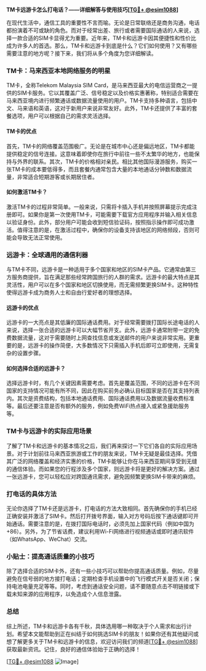 **TM卡远游卡怎么打电话？——详细解答与使用技巧[[TG💪+ @esim1088](https://t.me/s/esim1088)]**

在现代生活中，通信工具的重要性不言而喻。无论是日常联络还是商务沟通，电话都扮演着不可或缺的角色。而对于经常出差、旅行或者需要国际通话的人来说，选择一款合适的SIM卡显得尤为重要。近年来，TM卡和远游卡因其便捷性和性价比成为许多人的首选。那么，TM卡和远游卡到底是什么？它们如何使用？又有哪些需要注意的地方呢？接下来，我们将从多个角度为您详细解读。

### TM卡：马来西亚本地网络服务的明星

TM卡，全称Telekom Malaysia SIM Card，是马来西亚最大的电信运营商之一提供的SIM卡服务。它以其覆盖广泛、信号稳定以及价格实惠著称，特别适合需要在马来西亚境内进行频繁通话或数据流量使用的用户。TM卡支持多种语言，包括中文、马来语和英语，这对于新用户来说非常友好。此外，TM卡还提供了丰富的套餐选项，用户可以根据自己的需求灵活选择。

#### TM卡的优点

首先，TM卡的网络覆盖范围极广。无论是在城市中心还是偏远地区，TM卡都能提供稳定的信号连接。这意味着即使你在旅行中前往一些不太繁华的地方，也能保持与外界的联系。其次，TM卡的价格相对亲民。相比其他国际漫游服务，购买一张TM卡的成本要低得多，而且套餐内通常包含大量的本地通话分钟数和数据流量，非常适合短期游客或长期居住者。

#### 如何激活TM卡？

激活TM卡的过程非常简单。一般来说，只需将卡插入手机并按照屏幕提示完成注册即可。如果你是第一次使用TM卡，可能需要下载官方应用程序并输入相关信息以验证身份。此外，部分用户可能会收到短信验证码，按照指示操作即可成功激活。值得注意的是，在激活过程中，确保你的设备支持该地区的网络频段，否则可能会导致无法正常使用。

### 远游卡：全球通用的通信利器

与TM卡不同，远游卡是一种适用于多个国家和地区的SIM卡产品。它通常由第三方服务商提供，旨在满足那些经常跨国旅行的人群的需求。远游卡的最大特点是其灵活性，用户可以在多个国家和地区切换使用，而无需频繁更换SIM卡。这种特性使得远游卡成为商务人士和自由行爱好者的理想选择。

#### 远游卡的优点

远游卡的一大亮点是其低廉的国际通话费用。对于经常需要拨打国际长途电话的人来说，选择一张合适的远游卡可以大幅节省开支。此外，远游卡通常附带一定的免费数据流量，这对于需要随时上网查找信息或发送邮件的用户来说非常实用。更重要的是，远游卡的操作简便，大多数情况下只需插入手机后即可立即使用，无需复杂的设置步骤。

#### 如何选择合适的远游卡？

选择远游卡时，有几个关键因素需要考虑。首先是覆盖范围，不同的远游卡在不同国家的支持情况可能有所不同，因此在购买前务必确认目标国家是否在其支持列表内。其次是资费结构，包括本地通话费用、国际通话费用以及数据流量收费标准等。最后还要注意是否有额外的服务，例如免费WiFi热点接入或紧急援助服务等。

### TM卡与远游卡的实际应用场景

了解了TM卡和远游卡的基本情况之后，我们再来探讨一下它们各自的实际应用场景。对于计划前往马来西亚旅游或工作的朋友来说，TM卡无疑是最佳选择。凭借其广泛的网络覆盖和经济实惠的价格，TM卡能够让你在马来西亚期间享受到无缝的通信体验。而如果您的行程涉及多个国家，则远游卡将是更好的解决方案。通过一张远游卡，您可以轻松应对跨国通讯需求，避免因频繁更换SIM卡带来的麻烦。

### 打电话的具体方法

无论你选择了TM卡还是远游卡，打电话的方法大致相同。首先确保你的手机已经正确安装并激活了SIM卡。然后打开拨号界面，输入对方号码后按下通话键即可开始通话。需要注意的是，在拨打国际电话时，必须先加上国家代码（例如中国为+86）。另外，为了节省话费，建议利用Wi-Fi网络进行视频通话或即时通讯软件（如WhatsApp、WeChat）交流。

### 小贴士：提高通话质量的小技巧

除了选择合适的SIM卡外，还有一些小技巧可以帮助你提高通话质量。例如，尽量避免在信号弱的地方接打电话；定期检查手机设置中的飞行模式开关是否关闭；保持电池电量充足等等。同时，考虑到通话安全问题，请不要随意点击不明链接或下载未知来源的应用程序，以免造成个人信息泄露。

### 总结

综上所述，TM卡和远游卡各有千秋，具体选用哪一种取决于个人需求和出行计划。希望本文能帮助到正在纠结于如何挑选SIM卡的朋友！如果你还有其他疑问或想了解更多关于TM卡和远游卡的信息，欢迎访问我们的频道[[TG💪+ @esim1088](https://t.me/s/esim1088)]获取最新资讯。记住，良好的通信体验始于正确的选择！

[[TG💪+ @esim1088](https://t.me/s/esim1088) ![Image](https://i.postimg.cc/4NQfJmqS/Snipaste-2025-05-13-00-14-12.png)]